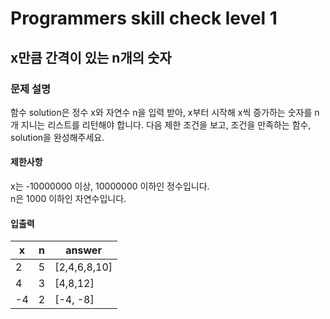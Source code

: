 # Programmers skill check level 1
## x만큼 간격이 있는 n개의 숫자
### 문제 설명
함수 solution은 정수 x와 자연수 n을 입력 받아, x부터 시작해 x씩 증가하는 숫자를 n개 지니는 리스트를 리턴해야 합니다. 다음 제한 조건을 보고, 조건을 만족하는 함수, solution을 완성해주세요.

#### 제한사항
x는 -10000000 이상, 10000000 이하인 정수입니다.  
n은 1000 이하인 자연수입니다.

#### 입출력 
|x|n|answer|
|---|---|---|
|2|5|[2,4,6,8,10]|
|4|3|[4,8,12]|
|-4|2|[-4, -8]|

<!-- #### 입출력 예 설명 -->

